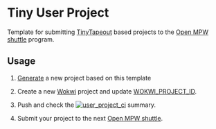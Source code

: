 # Tiny User Project

Template for submitting [TinyTapeout](https://tinytapeout.com) based projects to the [Open MPW shuttle](https://developers.google.com/silicon) program.

## Usage

1. [Generate](https://github.com/proppy/tiny_caravel_project_example/generate) a new project based on this template

2. Create a new [Wokwi](https://wokwi.com/) project and update [WOKWI_PROJECT_ID](Makefile#L1).

3. Push and check the [![user_project_ci](https://github.com/proppy/tiny_caravel_user_project/actions/workflows/user_project_ci.yml/badge.svg)](https://github.com/proppy/tiny_caravel_user_project/actions/workflows/user_project_ci.yml) summary.

4. Submit your project to the next [Open MPW shuttle](https://efabless.com/open_shuttle_program).
